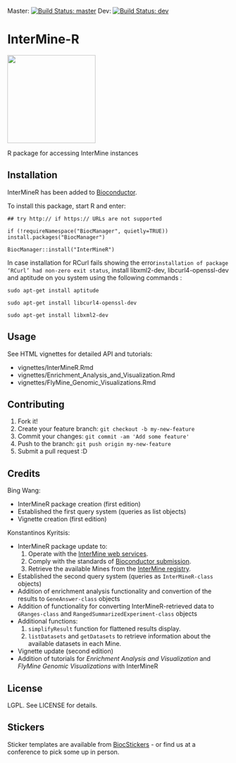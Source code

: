 Master: [![Build Status: master][travis-badge-master]][ci] Dev: [![Build Status: dev][travis-badge-dev]][ci]

# InterMine-R

<img src="https://cdn.rawgit.com/Bioconductor/BiocStickers/e3a0fb08/InterMineR/InterMineR.png" width="200" />

R package for accessing InterMine instances 

## Installation

InterMineR has been added to [Bioconductor](https://bioconductor.org/packages/release/bioc/html/InterMineR.html).

To install this package, start R and enter:

`## try http:// if https:// URLs are not supported`

`if (!requireNamespace("BiocManager", quietly=TRUE))`
    `install.packages("BiocManager")`

`BiocManager::install("InterMineR")`

In case installation for RCurl fails showing the error`installation of package ‘RCurl’ had non-zero exit status`, install libxml2-dev, libcurl4-openssl-dev and aptitude on you system using the following commands :
 
 `sudo apt-get install aptitude`

 `sudo apt-get install libcurl4-openssl-dev`

 `sudo apt-get install libxml2-dev`

## Usage

See HTML vignettes for detailed API and tutorials:

* vignettes/InterMineR.Rmd
* vignettes/Enrichment_Analysis_and_Visualization.Rmd
* vignettes/FlyMine_Genomic_Visualizations.Rmd

## Contributing

1. Fork it!
2. Create your feature branch: `git checkout -b my-new-feature`
3. Commit your changes: `git commit -am 'Add some feature'`
4. Push to the branch: `git push origin my-new-feature`
5. Submit a pull request :D

## Credits

Bing Wang:

* InterMineR package creation (first edition)
* Established the first query system (queries as list objects)
* Vignette creation (first edition)

Konstantinos Kyritsis:

* InterMineR package update to:
  1. Operate with the [InterMine web services](http://intermine.readthedocs.io/en/latest/web-services/).
  2. Comply with the standards of [Bioconductor submission](https://www.bioconductor.org/developers/package-submission/).
  3. Retrieve the available Mines from the [InterMine registry](http://registry.intermine.org/).
* Established the second query system (queries as `InterMineR-class` objects)
* Addition of enrichment analysis functionality and convertion of the results to `GeneAnswer-class` objects
* Addition of functionality for converting InterMineR-retrieved data to `GRanges-class` and `RangedSummarizedExperiment-class` objects
* Additional functions:
  1. `simplifyResult` function for flattened results display.
  2. `listDatasets` and `getDatasets` to retrieve information about the available datasets in each Mine.
* Vignette update (second edition)
* Addition of tutorials for *Enrichment Analysis and Visualization* and *FlyMine Genomic Visualizations* with InterMineR

## License

LGPL. See LICENSE for details.

[travis-badge-master]: https://travis-ci.org/intermine/InterMineR.svg?branch=master
[ci]: https://travis-ci.org/intermine/InterMineR
[travis-badge-dev]: https://travis-ci.org/intermine/InterMineR.svg?branch=dev

## Stickers
Sticker templates are available from [BiocStickers](https://github.com/Bioconductor/BiocStickers/tree/master/InterMineR) - or find us at a conference to pick some up in person. 
